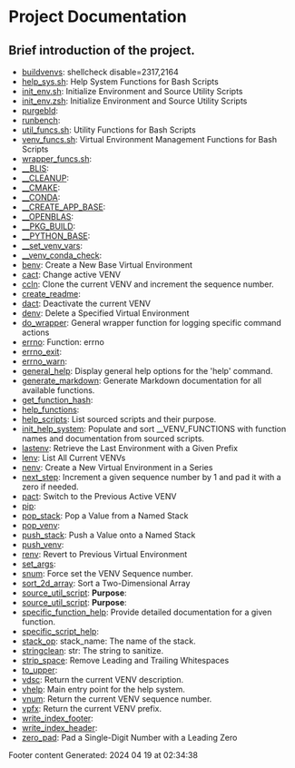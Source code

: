 # Project Documentation
## Brief introduction of the project.
- [buildvenvs](/docs/shdoc/bin/scripts/buildvenvs.md): shellcheck disable=2317,2164
- [help_sys.sh](/docs/shdoc/bin/shinclude/scripts/help_sys.sh.md): Help System Functions for Bash Scripts
- [init_env.sh](/docs/shdoc/bin/shinclude/scripts/init_env.sh.md): Initialize Environment and Source Utility Scripts
- [init_env.zsh](/docs/shdoc/bin/shinclude/scripts/init_env.zsh.md): Initialize Environment and Source Utility Scripts
- [purgebld](/docs/shdoc/bin/scripts/purgebld.md): 
- [runbench](/docs/shdoc/bin/scripts/runbench.md): 
- [util_funcs.sh](/docs/shdoc/bin/shinclude/scripts/util_funcs.sh.md): Utility Functions for Bash Scripts
- [venv_funcs.sh](/docs/shdoc/bin/shinclude/scripts/venv_funcs.sh.md): Virtual Environment Management Functions for Bash Scripts
- [wrapper_funcs.sh](/docs/shdoc/bin/shinclude/scripts/wrapper_funcs.sh.md): 
- [__BLIS](/docs/shdoc/bin/functions/__BLIS.md): 
- [__CLEANUP](/docs/shdoc/bin/functions/__CLEANUP.md): 
- [__CMAKE](/docs/shdoc/bin/functions/__CMAKE.md): 
- [__CONDA](/docs/shdoc/bin/functions/__CONDA.md): 
- [__CREATE_APP_BASE](/docs/shdoc/bin/functions/__CREATE_APP_BASE.md): 
- [__OPENBLAS](/docs/shdoc/bin/functions/__OPENBLAS.md): 
- [__PKG_BUILD](/docs/shdoc/bin/functions/__PKG_BUILD.md): 
- [__PYTHON_BASE](/docs/shdoc/bin/functions/__PYTHON_BASE.md): 
- [__set_venv_vars](/docs/shdoc/bin/shinclude/functions/__set_venv_vars.md): 
- [__venv_conda_check](/docs/shdoc/bin/shinclude/functions/__venv_conda_check.md): 
- [benv](/docs/shdoc/bin/shinclude/functions/benv.md): Create a New Base Virtual Environment
- [cact](/docs/shdoc/bin/shinclude/functions/cact.md): Change active VENV
- [ccln](/docs/shdoc/bin/shinclude/functions/ccln.md): Clone the current VENV and increment the sequence number.
- [create_readme](/docs/shdoc/bin/shinclude/functions/create_readme.md): 
- [dact](/docs/shdoc/bin/shinclude/functions/dact.md): Deactivate the current VENV
- [denv](/docs/shdoc/bin/shinclude/functions/denv.md): Delete a Specified Virtual Environment
- [do_wrapper](/docs/shdoc/bin/shinclude/functions/do_wrapper.md): General wrapper function for logging specific command actions
- [errno](/docs/shdoc/bin/shinclude/functions/errno.md): Function: errno
- [errno_exit](/docs/shdoc/bin/shinclude/functions/errno_exit.md): 
- [errno_warn](/docs/shdoc/bin/shinclude/functions/errno_warn.md): 
- [general_help](/docs/shdoc/bin/shinclude/functions/general_help.md): Display general help options for the 'help' command.
- [generate_markdown](/docs/shdoc/bin/shinclude/functions/generate_markdown.md): Generate Markdown documentation for all available functions.
- [get_function_hash](/docs/shdoc/bin/shinclude/functions/get_function_hash.md): 
- [help_functions](/docs/shdoc/bin/shinclude/functions/help_functions.md): 
- [help_scripts](/docs/shdoc/bin/shinclude/functions/help_scripts.md): List sourced scripts and their purpose.
- [init_help_system](/docs/shdoc/bin/shinclude/functions/init_help_system.md): Populate and sort __VENV_FUNCTIONS with function names and documentation from sourced scripts.
- [lastenv](/docs/shdoc/bin/shinclude/functions/lastenv.md): Retrieve the Last Environment with a Given Prefix
- [lenv](/docs/shdoc/bin/shinclude/functions/lenv.md): List All Current VENVs
- [nenv](/docs/shdoc/bin/shinclude/functions/nenv.md): Create a New Virtual Environment in a Series
- [next_step](/docs/shdoc/bin/shinclude/functions/next_step.md): Increment a given sequence number by 1 and pad it with a zero if needed.
- [pact](/docs/shdoc/bin/shinclude/functions/pact.md): Switch to the Previous Active VENV
- [pip](/docs/shdoc/bin/shinclude/functions/pip.md): 
- [pop_stack](/docs/shdoc/bin/shinclude/functions/pop_stack.md): Pop a Value from a Named Stack
- [pop_venv](/docs/shdoc/bin/shinclude/functions/pop_venv.md): 
- [push_stack](/docs/shdoc/bin/shinclude/functions/push_stack.md): Push a Value onto a Named Stack
- [push_venv](/docs/shdoc/bin/shinclude/functions/push_venv.md): 
- [renv](/docs/shdoc/bin/shinclude/functions/renv.md): Revert to Previous Virtual Environment
- [set_args](/docs/shdoc/bin/functions/set_args.md): 
- [snum](/docs/shdoc/bin/shinclude/functions/snum.md): Force set the VENV Sequence number.
- [sort_2d_array](/docs/shdoc/bin/shinclude/functions/sort_2d_array.md): Sort a Two-Dimensional Array
- [source_util_script](/docs/shdoc/bin/shinclude/functions/source_util_script.md): **Purpose**: 
- [source_util_script](/docs/shdoc/bin/shinclude/functions/source_util_script.md): **Purpose**: 
- [specific_function_help](/docs/shdoc/bin/shinclude/functions/specific_function_help.md): Provide detailed documentation for a given function.
- [specific_script_help](/docs/shdoc/bin/shinclude/functions/specific_script_help.md): 
- [stack_op](/docs/shdoc/bin/shinclude/functions/stack_op.md): stack_name: The name of the stack.
- [stringclean](/docs/shdoc/bin/shinclude/functions/stringclean.md): str: The string to sanitize.
- [strip_space](/docs/shdoc/bin/shinclude/functions/strip_space.md): Remove Leading and Trailing Whitespaces
- [to_upper](/docs/shdoc/bin/shinclude/functions/to_upper.md): 
- [vdsc](/docs/shdoc/bin/shinclude/functions/vdsc.md): Return the current VENV description.
- [vhelp](/docs/shdoc/bin/shinclude/functions/vhelp.md): Main entry point for the help system.
- [vnum](/docs/shdoc/bin/shinclude/functions/vnum.md): Return the current VENV sequence number.
- [vpfx](/docs/shdoc/bin/shinclude/functions/vpfx.md): Return the current VENV prefix.
- [write_index_footer](/docs/shdoc/bin/shinclude/functions/write_index_footer.md): 
- [write_index_header](/docs/shdoc/bin/shinclude/functions/write_index_header.md): 
- [zero_pad](/docs/shdoc/bin/shinclude/functions/zero_pad.md): Pad a Single-Digit Number with a Leading Zero

Footer content
Generated: 2024 04 19 at 02:34:38
